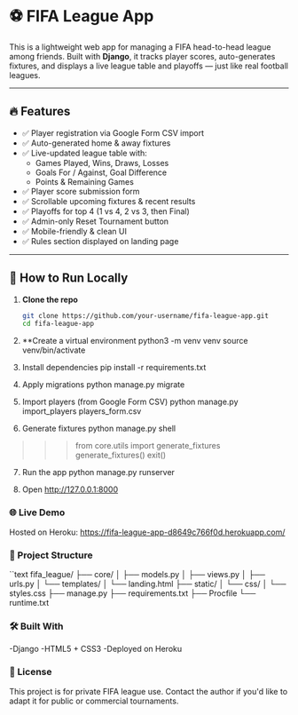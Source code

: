 # ⚽ FIFA League App

This is a lightweight web app for managing a FIFA head-to-head league among friends. Built with **Django**, it tracks player scores, auto-generates fixtures, and displays a live league table and playoffs — just like real football leagues.

---

## 🔥 Features

- ✅ Player registration via Google Form CSV import  
- ✅ Auto-generated home & away fixtures  
- ✅ Live-updated league table with:
  - Games Played, Wins, Draws, Losses  
  - Goals For / Against, Goal Difference  
  - Points & Remaining Games  
- ✅ Player score submission form  
- ✅ Scrollable upcoming fixtures & recent results  
- ✅ Playoffs for top 4 (1 vs 4, 2 vs 3, then Final)  
- ✅ Admin-only Reset Tournament button  
- ✅ Mobile-friendly & clean UI  
- ✅ Rules section displayed on landing page  

---

## 🚀 How to Run Locally

1. **Clone the repo**  
   ```bash
   git clone https://github.com/your-username/fifa-league-app.git
   cd fifa-league-app


2. **Create a virtual environment
  python3 -m venv venv
  source venv/bin/activate

3. Install dependencies
pip install -r requirements.txt
   
4. Apply migrations
python manage.py migrate
   
5. Import players (from Google Form CSV)
python manage.py import_players players_form.csv

6. Generate fixtures
python manage.py shell
>>> from core.utils import generate_fixtures
>>> generate_fixtures()
>>> exit()
    
7. Run the app
python manage.py runserver

8. Open http://127.0.0.1:8000

### 🌐 Live Demo
Hosted on Heroku:
https://fifa-league-app-d8649c766f0d.herokuapp.com/

### 📂 Project Structure
``text
  fifa_league/
  ├── core/
  │   ├── models.py
  │   ├── views.py
  │   ├── urls.py
  │   └── templates/
  │       └── landing.html
  ├── static/
  │   └── css/
  │       └── styles.css
  ├── manage.py
  ├── requirements.txt
  ├── Procfile
  └── runtime.txt

### 🛠 Built With
-Django
-HTML5 + CSS3
-Deployed on Heroku

### 📜 License
This project is for private FIFA league use. Contact the author if you'd like to adapt it for public or commercial tournaments.
